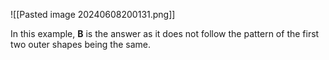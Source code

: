 ![[Pasted image 20240608200131.png]]

In this example, **B** is the answer as it does not follow the pattern of the first two outer shapes being the same.